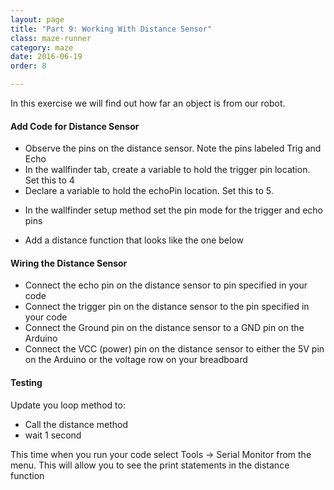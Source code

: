 ```yaml
---
layout: page
title: "Part 9: Working With Distance Sensor"
class: maze-runner
category: maze
date: 2016-06-19
order: 8

---
```


In this exercise we will find out how far an object is from our robot.

#### Add Code for Distance Sensor

* Observe the pins on the distance sensor. Note the pins labeled Trig and Echo
* In the wallfinder tab, create a variable to hold the trigger pin location. Set this to 4
* Declare a variable to hold the echoPin location. Set this to 5.

<script src="https://gist.github.com/dennisburton/deed78efa25be174b7359f227bdb4950.js"></script>

* In the wallfinder setup method set the pin mode for the trigger and echo pins

<script src="https://gist.github.com/dennisburton/e7f66c80466bba827b80d74f7ed5d0d2.js"></script>

* Add a distance function that looks like the one below

<script src="https://gist.github.com/dennisburton/64c5f1cf59da42710638ce83b1419510.js"></script>

#### Wiring the Distance Sensor

* Connect the echo pin on the distance sensor to pin specified in your code
* Connect the trigger pin on the distance sensor to the pin specified in your code
* Connect the Ground pin on the distance sensor to a GND pin on the Arduino
* Connect the VCC (power) pin on the distance sensor to either the 5V pin on the Arduino or the voltage row on your breadboard

#### Testing

Update you loop method to:

* Call the distance method
* wait 1 second

This time when you run your code select Tools -> Serial Monitor from the menu. This will allow you to see the print statements in the distance function

